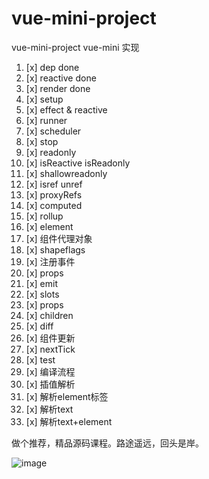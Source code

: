 # vue-mini-project

vue-mini-project
vue-mini 实现

1. [x] dep done
2. [x] reactive done
3. [x] render done
4. [x] setup
5. [x] effect & reactive
6. [x] runner
7. [x] scheduler
8. [x] stop
9. [x] readonly
10. [x] isReactive isReadonly
11. [x] shallowreadonly
12. [x] isref unref
13. [x] proxyRefs
14. [x] computed
15. [x] rollup
16. [x] element
17. [x] 组件代理对象
18. [x] shapeflags
19. [x] 注册事件
20. [x] props
21. [x] emit
22. [x] slots
23. [x] props
24. [x] children
25. [x] diff
26. [x] 组件更新
27. [x] nextTick
28. [x] test
29. [x] 编译流程
30. [x] 插值解析
31. [x] 解析element标签
32. [x] 解析text
33. [x] 解析text+element

做个推荐，精品源码课程。路途遥远，回头是岸。

![image](https://user-images.githubusercontent.com/8325281/153360782-b2524eff-f3da-439d-8ccb-371eea665696.png)
